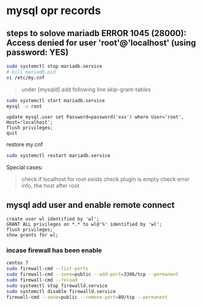 # mysql opr records

## steps to solove mariadb ERROR 1045 (28000): Access denied for user 'root'@'localhost' (using password: YES)

```bash
sudo systemctl stop mariadb.service
# kill mariadb.pid
vi /etc/my.cnf
```

> under [mysqld] add following line
> skip-grant-tables

```bash
sudo systemctl start mariadb.service
mysql -u root
```

```mysql
update mysql.user set Password=password('xxx') where User='root', Host='localhost';
flush privileges;
quit
```

restore my.cnf

```bash
sudo systemctl restart mariadb.service
```

Special cases:

> check if localhost for root exists
> check plugin is empty
> check error info, the host after root

## mysql add user and enable remote connect

```mysql
create user wl identified by 'wl';
GRANT ALL privileges on *.* to wl@'%' identified by 'wl';
flush privileges;
show grants for wl;
```

### incase firewall has been enable

```bash
centos 7
sudo firewall-cmd --list-ports
sudo firewall-cmd --zone=public --add-port=3306/tcp --permanent
sudo firewall-cmd --reload
sudo systemctl stop firewalld.service
sudo systemctl disable firewalld.service
firewall-cmd --zone=public --remove-port=80/tcp --permanent
```
